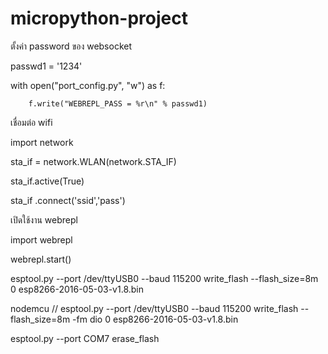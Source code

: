 # micropython-project

ตั้งค่า password ของ websocket

passwd1 = '1234'

with open("port_config.py", "w") as f:

        f.write("WEBREPL_PASS = %r\n" % passwd1)
   
เชื่อมต่อ wifi     

import network

sta_if = network.WLAN(network.STA_IF)

sta_if.active(True)

sta_if .connect('ssid','pass')


เปิดใช้งาน webrepl

import webrepl

webrepl.start()

esptool.py --port /dev/ttyUSB0 --baud 115200 write_flash --flash_size=8m 0 esp8266-2016-05-03-v1.8.bin 

nodemcu // esptool.py --port /dev/ttyUSB0 --baud 115200 write_flash --flash_size=8m -fm dio 0 esp8266-2016-05-03-v1.8.bin

esptool.py --port COM7 erase_flash 

